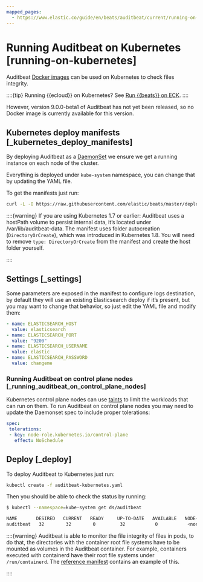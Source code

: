 ```yaml
---
mapped_pages:
  - https://www.elastic.co/guide/en/beats/auditbeat/current/running-on-kubernetes.html
---
```


# Running Auditbeat on Kubernetes [running-on-kubernetes]

Auditbeat [Docker images](/reference/auditbeat/running-on-docker.md) can be used on Kubernetes to check files integrity.

::::{tip}
Running {{ecloud}} on Kubernetes? See [Run {{beats}} on ECK](docs-content://deploy-manage/deploy/cloud-on-k8s/beats.md).
::::


However, version 9.0.0-beta1 of Auditbeat has not yet been released, so no Docker image is currently available for this version.


## Kubernetes deploy manifests [_kubernetes_deploy_manifests]

By deploying Auditbeat as a [DaemonSet](https://kubernetes.io/docs/concepts/workloads/controllers/daemonset/) we ensure we get a running instance on each node of the cluster.

Everything is deployed under `kube-system` namespace, you can change that by updating the YAML file.

To get the manifests just run:

```sh
curl -L -O https://raw.githubusercontent.com/elastic/beats/master/deploy/kubernetes/auditbeat-kubernetes.yaml
```

::::{warning}
If you are using Kubernetes 1.7 or earlier: Auditbeat uses a hostPath volume to persist internal data, it’s located under /var/lib/auditbeat-data. The manifest uses folder autocreation (`DirectoryOrCreate`), which was introduced in Kubernetes 1.8. You will need to remove `type: DirectoryOrCreate` from the manifest and create the host folder yourself.

::::



## Settings [_settings]

Some parameters are exposed in the manifest to configure logs destination, by default they will use an existing Elasticsearch deploy if it’s present, but you may want to change that behavior, so just edit the YAML file and modify them:

```yaml
- name: ELASTICSEARCH_HOST
  value: elasticsearch
- name: ELASTICSEARCH_PORT
  value: "9200"
- name: ELASTICSEARCH_USERNAME
  value: elastic
- name: ELASTICSEARCH_PASSWORD
  value: changeme
```


### Running Auditbeat on control plane nodes [_running_auditbeat_on_control_plane_nodes]

Kubernetes control plane nodes can use [taints](https://kubernetes.io/docs/concepts/configuration/taint-and-toleration/) to limit the workloads that can run on them. To run Auditbeat on control plane nodes you may need to update the Daemonset spec to include proper tolerations:

```yaml
spec:
 tolerations:
 - key: node-role.kubernetes.io/control-plane
   effect: NoSchedule
```


## Deploy [_deploy]

To deploy Auditbeat to Kubernetes just run:

```sh
kubectl create -f auditbeat-kubernetes.yaml
```

Then you should be able to check the status by running:

```sh
$ kubectl --namespace=kube-system get ds/auditbeat

NAME       DESIRED   CURRENT   READY     UP-TO-DATE   AVAILABLE   NODE-SELECTOR   AGE
auditbeat   32        32        0         32           0           <none>          1m
```

::::{warning}
Auditbeat is able to monitor the file integrity of files in pods, to do that, the directories with the container root file systems have to be mounted as volumes in the Auditbeat container. For example, containers executed with containerd have their root file systems under `/run/containerd`. The [reference manifest](https://raw.githubusercontent.com/elastic/beats/master/deploy/kubernetes/auditbeat-kubernetes.yaml) contains an example of this.

::::



